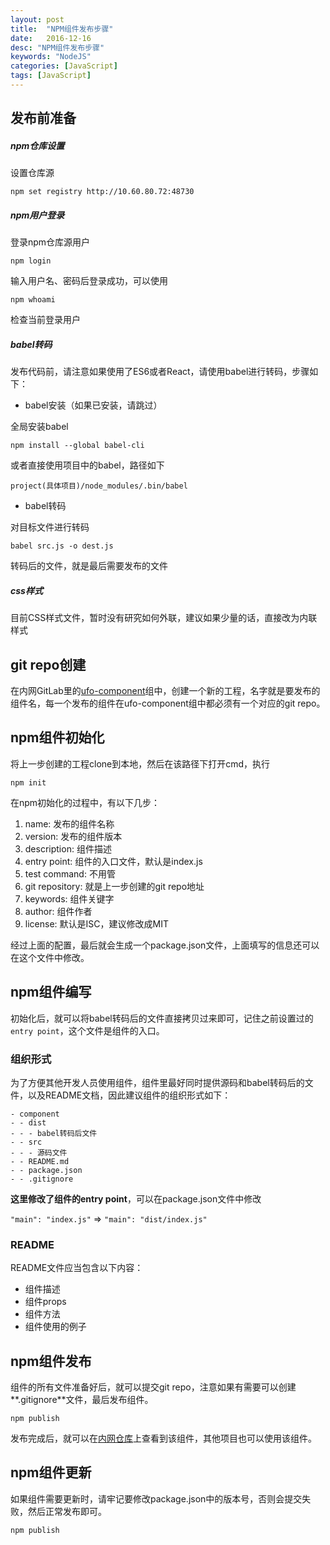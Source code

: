 ```yaml
---
layout: post
title:  "NPM组件发布步骤"
date:   2016-12-16
desc: "NPM组件发布步骤"
keywords: "NodeJS"
categories: [JavaScript]
tags: [JavaScript]
---
```


## 发布前准备

##### npm仓库设置

设置仓库源

`npm set registry http://10.60.80.72:48730`

##### npm用户登录

登录npm仓库源用户

`npm login`

输入用户名、密码后登录成功，可以使用

`npm whoami`

检查当前登录用户

##### babel转码

发布代码前，请注意如果使用了ES6或者React，请使用babel进行转码，步骤如下：

* babel安装（如果已安装，请跳过）

全局安装babel

`npm install --global babel-cli`

或者直接使用项目中的babel，路径如下

`project(具体项目)/node_modules/.bin/babel`

* babel转码

对目标文件进行转码

`babel src.js -o dest.js`

转码后的文件，就是最后需要发布的文件

##### css样式

目前CSS样式文件，暂时没有研究如何外联，建议如果少量的话，直接改为内联样式

## git repo创建

在内网GitLab里的[ufo-component](http://10.60.80.49:8060/groups/ufo-component)组中，创建一个新的工程，名字就是要发布的组件名，每一个发布的组件在ufo-component组中都必须有一个对应的git repo。

## npm组件初始化

将上一步创建的工程clone到本地，然后在该路径下打开cmd，执行

`npm init`

在npm初始化的过程中，有以下几步：

1. name: 发布的组件名称
2. version: 发布的组件版本
3. description: 组件描述
4. entry point: 组件的入口文件，默认是index.js 
5. test command: 不用管
6. git repository: 就是上一步创建的git repo地址
7. keywords: 组件关键字
8. author: 组件作者
9. license: 默认是ISC，建议修改成MIT

经过上面的配置，最后就会生成一个package.json文件，上面填写的信息还可以在这个文件中修改。

## npm组件编写

初始化后，就可以将babel转码后的文件直接拷贝过来即可，记住之前设置过的`entry point`，这个文件是组件的入口。

### 组织形式

为了方便其他开发人员使用组件，组件里最好同时提供源码和babel转码后的文件，以及README文档，因此建议组件的组织形式如下：

```
- component
- - dist
- - - babel转码后文件
- - src
- - - 源码文件
- - README.md
- - package.json
- - .gitignore
```

**这里修改了组件的entry point**，可以在package.json文件中修改

`"main": "index.js"` => `"main": "dist/index.js"`

### README

README文件应当包含以下内容：

* 组件描述
* 组件props
* 组件方法
* 组件使用的例子

## npm组件发布

组件的所有文件准备好后，就可以提交git repo，注意如果有需要可以创建**.gitignore**文件，最后发布组件。

`npm publish`

发布完成后，就可以在[内网仓库](http://10.60.80.72:48730/)上查看到该组件，其他项目也可以使用该组件。

## npm组件更新

如果组件需要更新时，请牢记要修改package.json中的版本号，否则会提交失败，然后正常发布即可。

`npm publish`